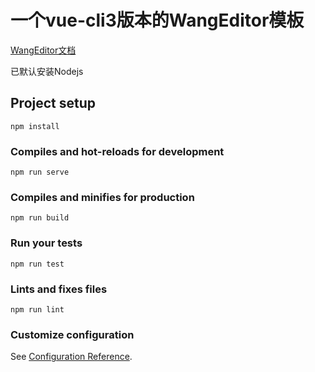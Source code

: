 # 一个vue-cli3版本的WangEditor模板

[WangEditor文档](https://www.kancloud.cn/wangfupeng/wangeditor3/332599)


已默认安装Nodejs

## Project setup
```
npm install
```

### Compiles and hot-reloads for development
```
npm run serve
```

### Compiles and minifies for production
```
npm run build
```

### Run your tests
```
npm run test
```

### Lints and fixes files
```
npm run lint
```

### Customize configuration
See [Configuration Reference](https://cli.vuejs.org/config/).
